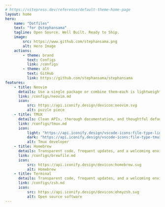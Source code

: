 ```yaml
---
# https://vitepress.dev/reference/default-theme-home-page
layout: home
hero:
    name: "Dotfiles"
    text: "for @stephansama"
    tagline: Open Source. Well Built. Ready to Ship.
    image:
        src: https://www.github.com/stephansama.png
        alt: Hero Image
    actions:
        - theme: brand
          text: Configs
          link: /configs
        - theme: alt
          text: GitHub
          link: https://github.com/stephansama/stephansama
features:
    - title: Neovim
      details: Use a single package or combine them—each is lightweight, independent, and plays well with others.
      link: /configs/neovim.md
      icon:
          src: https://api.iconify.design/devicon:neovim.svg
          alt: puzzle piece
    - title: TMUX
      details: Clean APIs, thorough documentation, and thoughtful defaults mean you can start building right away.
      link: /configs/tmux.md
      icon:
          light: "https://api.iconify.design/vscode-icons:file-type-light-tmux.svg"
          dark: "https://api.iconify.design/vscode-icons:file-type-tmux.svg"
          alt: Tmux developer
    - title: Homebrew
      details: Transparent code, frequent updates, and a welcoming environment for contributions.
      link: /configs/brewfile.md
      icon:
          src: https://api.iconify.design/devicon:homebrew.svg
          alt: Homebrew
    - title: Terminal
      details: Transparent code, frequent updates, and a welcoming environment for contributions.
      link: /configs/zsh.md
      icon:
          src: https://api.iconify.design/devicon:ohmyzsh.svg
          alt: Open source software
---
```


